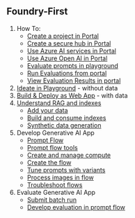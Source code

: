 ## Foundry-First

1. How To:
    - [Create a project in Portal](https://learn.microsoft.com/en-us/azure/ai-studio/how-to/create-projects?tabs=ai-studio)
    - [Create a secure hub in Portal](https://learn.microsoft.com/en-us/azure/ai-studio/how-to/create-secure-ai-hub)
    - [Use Azure AI services in Portal](https://learn.microsoft.com/en-us/azure/ai-studio/ai-services/how-to/connect-ai-services)
    - [Use Azure Open AI in Portal](https://learn.microsoft.com/en-us/azure/ai-studio/ai-services/how-to/connect-azure-openai)
    - [Evaluate prompts in playground](https://learn.microsoft.com/en-us/azure/ai-studio/how-to/evaluate-prompts-playground)
    - [Run Evaluations from portal](https://learn.microsoft.com/en-us/azure/ai-studio/how-to/evaluate-generative-ai-app)
    - [View Evaluation Results in portal](https://learn.microsoft.com/en-us/azure/ai-studio/how-to/evaluate-results)
1. [Ideate in Playground](https://learn.microsoft.com/en-us/azure/ai-studio/quickstarts/get-started-playground) - without data
1. [Build & Deploy as Web App](https://learn.microsoft.com/en-us/azure/ai-studio/tutorials/deploy-chat-web-app) - with data
1. [Understand RAG and indexes](https://learn.microsoft.com/en-us/azure/ai-studio/concepts/retrieval-augmented-generation)
    - [Add your data](https://learn.microsoft.com/en-us/azure/ai-studio/how-to/data-add)
    - [Build and consume indexes](https://learn.microsoft.com/en-us/azure/ai-studio/how-to/index-add)
    - [Synthetic data generation](https://learn.microsoft.com/en-us/azure/ai-studio/concepts/concept-synthetic-data)
1. Develop Generative AI App
    - [Prompt Flow](https://learn.microsoft.com/en-us/azure/ai-studio/how-to/prompt-flow) 
    - [Prompt flow tools](https://learn.microsoft.com/en-us/azure/ai-studio/how-to/prompt-flow-tools/prompt-flow-tools-overview)
    - [Create and manage compute](https://learn.microsoft.com/en-us/azure/ai-studio/how-to/create-manage-compute-session)
    - [Create the flow](https://learn.microsoft.com/en-us/azure/ai-studio/how-to/flow-develop)
    - [Tune prompts with variants](https://learn.microsoft.com/en-us/azure/ai-studio/how-to/flow-tune-prompts-using-variants)
    - [Process images in flow](https://learn.microsoft.com/en-us/azure/ai-studio/how-to/flow-process-image)
    - [Troubleshoot flows](https://learn.microsoft.com/en-us/azure/ai-studio/how-to/prompt-flow-troubleshoot)
1. Evaluate Generative AI App
    - [Submit batch run](https://learn.microsoft.com/en-us/azure/ai-studio/how-to/flow-bulk-test-evaluation)
    - [Develop evaluation in prompt flow](https://learn.microsoft.com/en-us/azure/ai-studio/how-to/flow-develop-evaluation)


